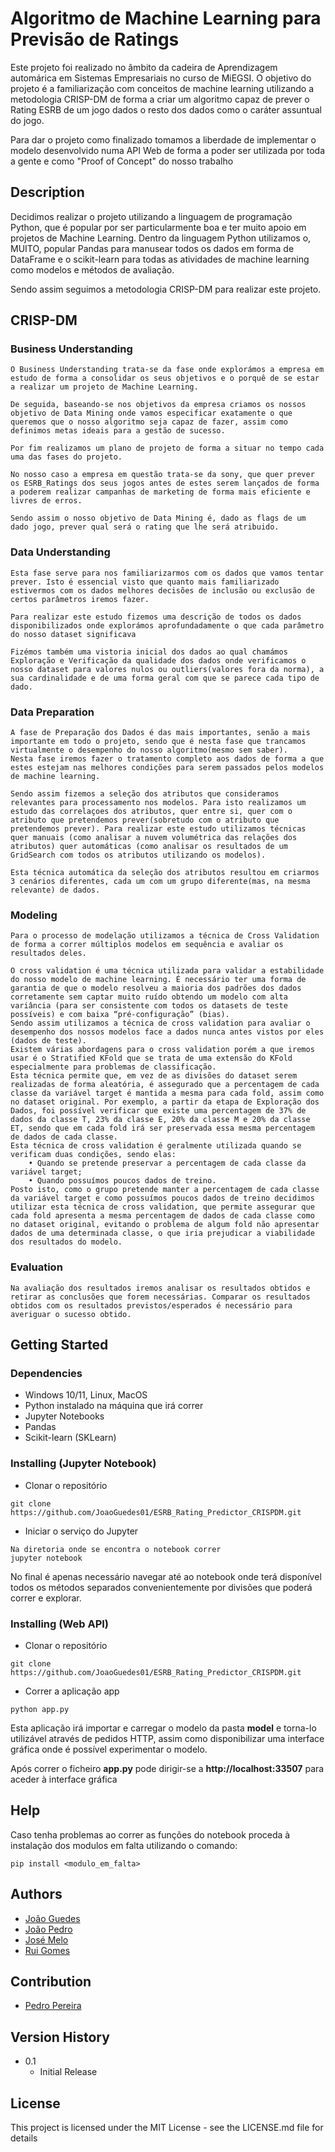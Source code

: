 # Algoritmo de Machine Learning para Previsão de Ratings

<p>Este projeto foi realizado no âmbito da cadeira de Aprendizagem automárica em Sistemas Empresariais no curso de MiEGSI. O objetivo do projeto é a familiarização com conceitos de machine learning utilizando a metodologia CRISP-DM de forma a criar um algoritmo capaz de prever o Rating ESRB de um jogo dados o resto dos dados como o caráter assuntual do jogo.</p>
<p>Para dar o projeto como finalizado tomamos a liberdade de implementar o modelo desenvolvido numa API Web de forma a poder ser utilizada por toda a gente e como "Proof of Concept" do nosso trabalho</p>

## Description

<p>Decidimos realizar o projeto utilizando a linguagem de programação Python, que é popular por ser particularmente boa e ter muito apoio em projetos de Machine Learning. Dentro da linguagem Python utilizamos o, MUITO, popular Pandas para manusear todos os dados em forma de DataFrame e o scikit-learn para todas as atividades de machine learning como modelos e métodos de avaliação.</p>
<p>Sendo assim seguimos a metodologia CRISP-DM para realizar este projeto.</p>

## CRISP-DM
### Business Understanding
```
O Business Understanding trata-se da fase onde explorámos a empresa em estudo de forma a consolidar os seus objetivos e o porquê de se estar a realizar um projeto de Machine Learning.

De seguida, baseando-se nos objetivos da empresa criamos os nossos objetivo de Data Mining onde vamos especificar exatamente o que queremos que o nosso algoritmo seja capaz de fazer, assim como definimos metas ideais para a gestão de sucesso.

Por fim realizamos um plano de projeto de forma a situar no tempo cada uma das fases do projeto.

No nosso caso a empresa em questão trata-se da sony, que quer prever os ESRB_Ratings dos seus jogos antes de estes serem lançados de forma a poderem realizar campanhas de marketing de forma mais eficiente e livres de erros.

Sendo assim o nosso objetivo de Data Mining é, dado as flags de um dado jogo, prever qual será o rating que lhe será atribuido.
```
### Data Understanding 
```
Esta fase serve para nos familiarizarmos com os dados que vamos tentar prever. Isto é essencial visto que quanto mais familiarizado estivermos com os dados melhores decisões de inclusão ou exclusão de certos parâmetros iremos fazer.

Para realizar este estudo fizemos uma descrição de todos os dados disponibilizados onde explorámos aprofundadamente o que cada parâmetro do nosso dataset significava

Fizémos também uma vistoria inicial dos dados ao qual chamámos Exploração e Verificação da qualidade dos dados onde verificamos o nosso dataset para valores nulos ou outliers(valores fora da norma), a sua cardinalidade e de uma forma geral com que se parece cada tipo de dado.
```
### Data Preparation
```
A fase de Preparação dos Dados é das mais importantes, senão a mais importante em todo o projeto, sendo que é nesta fase que trancamos virtualmente o desempenho do nosso algoritmo(mesmo sem saber).
Nesta fase iremos fazer o tratamento completo aos dados de forma a que estes estejam nas melhores condições para serem passados pelos modelos de machine learning.

Sendo assim fizemos a seleção dos atributos que consideramos relevantes para processamento nos modelos. Para isto realizamos um estudo das correlaçoes dos atributos, quer entre si, quer com o atributo que pretendemos prever(sobretudo com o atributo que pretendemos prever). Para realizar este estudo utilizamos técnicas quer manuais (como analisar a nuvem volumétrica das relações dos atributos) quer automáticas (como analisar os resultados de um GridSearch com todos os atributos utilizando os modelos).

Esta técnica automática da seleção dos atributos resultou em criarmos 3 cenários diferentes, cada um com um grupo diferente(mas, na mesma relevante) de dados.
```
### Modeling 
```
Para o processo de modelação utilizamos a técnica de Cross Validation de forma a correr múltiplos modelos em sequência e avaliar os resultados deles.

O cross validation é uma técnica utilizada para validar a estabilidade do nosso modelo de machine learning. É necessário ter uma forma de garantia de que o modelo resolveu a maioria dos padrões dos dados corretamente sem captar muito ruído obtendo um modelo com alta variância (para ser consistente com todos os datasets de teste possíveis) e com baixa “pré-configuração” (bias).
Sendo assim utilizamos a técnica de cross validation para avaliar o desempenho dos nossos modelos face a dados nunca antes vistos por eles (dados de teste).
Existem várias abordagens para o cross validation porém a que iremos usar é o Stratified KFold que se trata de uma extensão do KFold especialmente para problemas de classificação.
Esta técnica permite que, em vez de as divisões do dataset serem realizadas de forma aleatória, é assegurado que a percentagem de cada classe da variável target é mantida a mesma para cada fold, assim como no dataset original. Por exemplo, a partir da etapa de Exploração dos Dados, foi possível verificar que existe uma percentagem de 37% de dados da classe T, 23% da classe E, 20% da classe M e 20% da classe ET, sendo que em cada fold irá ser preservada essa mesma percentagem de dados de cada classe.
Esta técnica de cross validation é geralmente utilizada quando se verificam duas condições, sendo elas:
    • Quando se pretende preservar a percentagem de cada classe da variável target;
    • Quando possuímos poucos dados de treino.
Posto isto, como o grupo pretende manter a percentagem de cada classe da variável target e como possuímos poucos dados de treino decidimos utilizar esta técnica de cross validation, que permite assegurar que cada fold apresenta a mesma percentagem de dados de cada classe como no dataset original, evitando o problema de algum fold não apresentar dados de uma determinada classe, o que iria prejudicar a viabilidade dos resultados do modelo.

```
### Evaluation 
```
Na avaliação dos resultados iremos analisar os resultados obtidos e retirar as conclusões que forem necessárias. Comparar os resultados obtidos com os resultados previstos/esperados é necessário para averiguar o sucesso obtido.
```

## Getting Started

### Dependencies

* Windows 10/11, Linux, MacOS
* Python instalado na máquina que irá correr
* Jupyter Notebooks
* Pandas
* Scikit-learn (SKLearn)

### Installing (Jupyter Notebook)

* Clonar o repositório
```
git clone https://github.com/JoaoGuedes01/ESRB_Rating_Predictor_CRISPDM.git
```
* Iniciar o serviço do Jupyter
```
Na diretoria onde se encontra o notebook correr
jupyter notebook
```
No final é apenas necessário navegar até ao notebook onde terá disponível todos os métodos separados convenientemente por divisões que poderá correr e explorar.

### Installing (Web API)

* Clonar o repositório
```
git clone https://github.com/JoaoGuedes01/ESRB_Rating_Predictor_CRISPDM.git
```

* Correr a aplicação app
```
python app.py
```
<p>Esta aplicação irá importar e carregar o modelo da pasta <b>model</b> e torna-lo utilizável através de pedidos HTTP, assim como disponibilizar uma interface gráfica onde é possível experimentar o modelo.</p>
<p>Após correr o ficheiro <b>app.py</b> pode dirigir-se a <b>http://localhost:33507</b> para aceder à interface gráfica</p>


## Help

Caso tenha problemas ao correr as funções do notebook proceda à instalação dos modulos em falta utilizando o comando:
```
pip install <modulo_em_falta>
```

## Authors
- [João Guedes](https://github.com/JoaoGuedes01)
- [João Pedro](https://github.com/joaopedrofg7)
- [José Melo](https://www.linkedin.com/in/jos%C3%A9pmelo/)
- [Rui Gomes](https://github.com/ruigomes99)

## Contribution
 - [Pedro Pereira](https://www.linkedin.com/in/pedrojosepereira/)

## Version History
* 0.1
    * Initial Release

## License

This project is licensed under the MIT License - see the LICENSE.md file for details